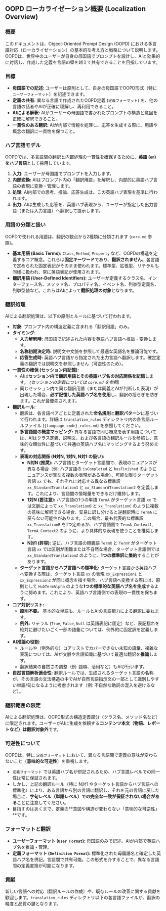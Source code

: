 ## OOPD ローカライゼーション概要 (Localization Overview)

### 概要

このドキュメントは、Object-Oriented Prompt Design (OOPD) における多言語対応（ローカライゼーション）の基本的な考え方と戦略について説明します。OOPDは、世界中のユーザーが自身の母国語でプロンプトを設計し、AIと効果的に対話し、作成した定義を言語の壁を越えて共有できることを目指しています。

### 目標

- **母国語での記述:** ユーザーは原則として、自身の母国語でOOPD形式（特に `ユーザーフォーマット`）を記述できます。
- **定義の共有:** 異なる言語で作成されたOOPD定義 (`定義フォーマット`) を、他の言語の話者やAIが正確に理解し、再利用できること。
- **AIによる解釈:** AIがユーザーの母国語で書かれたプロンプトの構造と意図を正確に解釈できること。
- **一貫性のある翻訳:** AIが内部で情報を処理し、応答を生成する際に、用語や概念の翻訳に一貫性を保つこと。

### ハブ言語モデル

OOPDでは、多言語間の翻訳と内部処理の一貫性を確保するために、**英語 (`en`) をハブ言語**として採用しています。

1. **入力:** ユーザーが母国語でプロンプトを入力します。
2. **内部変換:** AIはプロンプト内の「翻訳用語」を解釈し、内部的に英語ハブ言語の表現に変換・管理します。
3. **処理:** AI内部での思考、推論、応答生成は、この英語ハブ表現を基準に行われます。
4. **出力:** AIは生成した応答を、英語ハブ表現から、ユーザーが指定した出力言語（または入力言語）へ翻訳して提示します。

### 用語の分類と扱い

OOPDで使われる用語は、翻訳の観点から2種類に分類されます (`core.md` 参照)。

- **基本用語 (Basic Terms):** `Class`, `Method`, `Property` など、OOPDの構造を定義するコア概念。これらは**固定キーワード**であり、**翻訳されません**。各言語で定められた固定表記がそのまま使われます。標準型、拡張型、リテラルも同様に扱われ、常に英語表記が使用されます。
- **翻訳用語 (User-Defined Identifiers):** ユーザーが定義するクラス名、インターフェース名、メソッド名、プロパティ名、イベント名、列挙型定義名、列挙型値など。これらはAIによって**翻訳処理の対象**となります。

### 翻訳処理

AIによる翻訳処理は、以下の原則とルールに基づいて行われます。

- **対象:** プロンプト内の構造定義に含まれる「翻訳用語」のみ。
- **タイミング:**
  - **入力解釈時:** 母国語で記述された内容を英語ハブ言語へ推論・変換します。
  - **名称初期決定時:** 説明文や文脈を参照して最適な英語名を推論可能です。
  - **応答生成時:** 英語ハブ言語から指定された出力言語へ翻訳します。確定定義の翻訳では説明文を参照しません（可逆性のため）。
- **一貫性の確保 (セッション内記憶):**
  - AIは**セッション内で翻訳用語とその英語ハブ名の対応関係を記憶**します。 *(セッションの定義については `core.md` を参照)*
  - 同じセッション内で同じ翻訳用語（または同義とAIが判断した表現）が出現した場合、**必ず記憶した英語ハブ名を使用**し、翻訳の揺らぎを防ぎます。これが最優先されます。
- **翻訳ルール:**
  - 翻訳は、各言語ペアごとに定義された**命名規則**と**翻訳パターン**に基づいて行われます。詳細は `translation_rules` ディレクトリ内の各言語ルールファイル (`{language_code}_rules.md`) を参照してください。
  - **多言語間の概念マッピング:** 異なる言語で同じ概念を表す用語については、AIはクラス定義、説明文、および各言語の翻訳ルールを参照し、意味的な類似性に基づいて共通の英語ハブ名にマッピングするよう努めます。
  - **表現の対応関係 (N対N, 1対N, N対1 の扱い):**
    - **N対N (推奨):** ハブ言語とターゲット言語間で、表現のニュアンスが異なる場合（例: ハブ言語の `isCompleted` と `hasFinished` のようにニュアンスが異なる複数の表現がある場合）、可能な限りターゲット言語 `xx` でも、それぞれに対応する異なる標準訳 `xx_StandardTranslation1` と `xx_StandardTranslation2` を定義します。これにより、言語間の情報量をできるだけ維持します。
    - **1対N (要注意):** ハブ言語の1つの単語 `TermA` がターゲット言語 `xx` では文脈によって `xx_TranslationB` と `xx_TranslationC` のように複数の意味に解釈できる場合、安易に訳し分けると逆翻訳時に `TermA` に戻らない可能性があります。この場合、最も代表的な標準訳 `xx_TranslationB` を1つ定めるか、ハブ言語側で `TermA_Context1`, `TermA_Context2` のように、より具体的な表現を使うことを推奨します。
    - **N対1 (許容):** 逆に、ハブ言語の類義語 `TermX` と `TermY` がターゲット言語 `xx` では区別が困難または不自然な場合、ターゲット言語側では `xx_StandardTranslationZ` のように、**1つの標準訳に集約**することがあります。
  - **ターゲット言語からハブ言語への標準化:** ターゲット言語から英語ハブへ変換する際は、ターゲット言語 `xx` の表現 `xx_Expression1` と `xx_Expression2` が同じ概念を指す場合、ハブ言語へ変換する際には、原則として `HubTermAlpha` のような**1つの標準的な英語ハブ名を生成**するように努めます。これにより、英語ハブ言語側での表現の一貫性を保ちます。
- **コア対訳リスト:**
  - **原則不要。** 基本的な単語も、ルールとAIの言語能力による翻訳に委ねます。
  - **例外:** リテラル (`True`, `False`, `Null` は英語表記に固定）など、表記揺れを絶対に避けたいごく一部の語彙については、例外的に固定訳を定義します。
- **AI推論の役割:**
  - ルールや（例外的な）コアリストでカバーできない未知の語彙、複雑な表現については、AIが文脈や言語知識に基づいて最適な翻訳を**推論**します。
  - 翻訳結果の自然さの調整（例: 語順、活用など）もAIが行います。
- **自然言語解析適合性:** 翻訳ルールでは、生成されるターゲット言語の名称が、その言語の文法構造の中でAIが自然言語指示文の一部として識別しやすい単語/句になるように考慮されます（例: 不自然な助詞の混入を避けるなど）。

### 翻訳範囲の限定

AIによる翻訳処理は、OOPD形式の構造定義部分（クラス名、メソッド名など）に限定されます。ユーザーがAIに生成を依頼する**コンテンツ本文（物語、レポートなど）は翻訳対象外**です。

### 可逆性について

OOPDは、特に `定義フォーマット` において、異なる言語間で定義の意味が変わらないこと（**意味的な可逆性**）を重視します。

- `定義フォーマット` では英語ハブ名が併記されるため、ハブ言語レベルでの同一性は常に保証されます。
- しかし、上記の翻訳ルール（特に N対1 やターゲット言語からハブ言語への標準化）により、ある言語から別の言語に翻訳し、それを元の言語に戻した場合に、**字句レベル（単語レベル）での完全な一致が保証されない場合がある**ことに注意してください。
- 目指すのはあくまで、定義の**意図や構造が変わらない「意味的な可逆性」**です。

### フォーマットと翻訳

- **ユーザーフォーマット (`User Format`):** 母国語のみで記述。AIが内部で英語ハブ名を推論・管理。
- **定義フォーマット (`Definition Format`):** 標準化された母国語名と確定した英語ハブ名を併記。言語間で共有可能。この形式を介することで、異なる言語間の定義変換が可能になります。

### 貢献

新しい言語への対応（翻訳ルールの作成）や、既存ルールの改善に関する貢献を歓迎します。`translation_rules` ディレクトリ以下の各言語ファイルが、翻訳の精度と品質の鍵となります。
